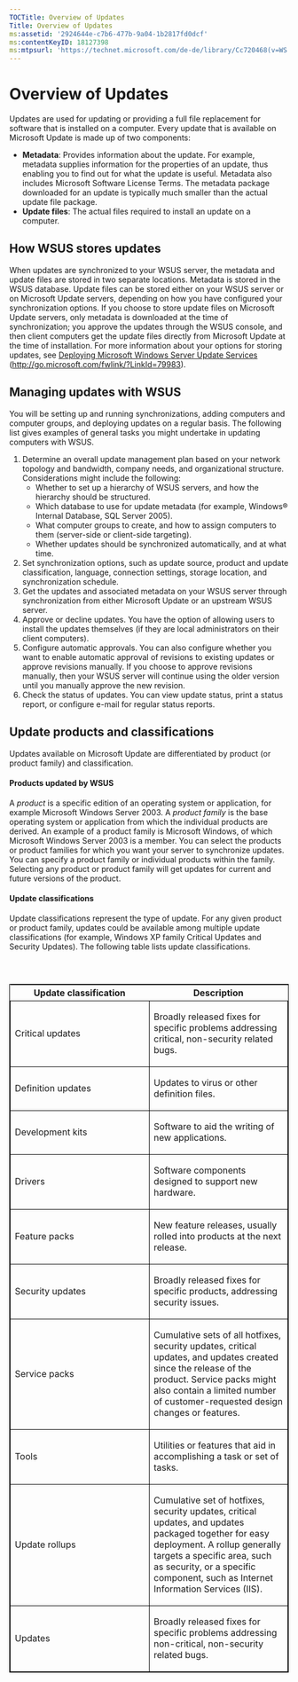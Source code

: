 ```yaml
---
TOCTitle: Overview of Updates
Title: Overview of Updates
ms:assetid: '2924644e-c7b6-477b-9a04-1b2817fd0dcf'
ms:contentKeyID: 18127398
ms:mtpsurl: 'https://technet.microsoft.com/de-de/library/Cc720468(v=WS.10)'
---
```


Overview of Updates
===================

Updates are used for updating or providing a full file replacement for software that is installed on a computer. Every update that is available on Microsoft Update is made up of two components:

-   **Metadata**: Provides information about the update. For example, metadata supplies information for the properties of an update, thus enabling you to find out for what the update is useful. Metadata also includes Microsoft Software License Terms. The metadata package downloaded for an update is typically much smaller than the actual update file package.
-   **Update files**: The actual files required to install an update on a computer.

How WSUS stores updates
-----------------------

When updates are synchronized to your WSUS server, the metadata and update files are stored in two separate locations. Metadata is stored in the WSUS database. Update files can be stored either on your WSUS server or on Microsoft Update servers, depending on how you have configured your synchronization options. If you choose to store update files on Microsoft Update servers, only metadata is downloaded at the time of synchronization; you approve the updates through the WSUS console, and then client computers get the update files directly from Microsoft Update at the time of installation. For more information about your options for storing updates, see [Deploying Microsoft Windows Server Update Services](http://go.microsoft.com/fwlink/?linkid=79983) (http://go.microsoft.com/fwlink/?LinkId=79983).

Managing updates with WSUS
--------------------------

You will be setting up and running synchronizations, adding computers and computer groups, and deploying updates on a regular basis. The following list gives examples of general tasks you might undertake in updating computers with WSUS.

1.  Determine an overall update management plan based on your network topology and bandwidth, company needs, and organizational structure. Considerations might include the following:
    -   Whether to set up a hierarchy of WSUS servers, and how the hierarchy should be structured.
    -   Which database to use for update metadata (for example, Windows® Internal Database, SQL Server 2005).
    -   What computer groups to create, and how to assign computers to them (server-side or client-side targeting).
    -   Whether updates should be synchronized automatically, and at what time.
2.  Set synchronization options, such as update source, product and update classification, language, connection settings, storage location, and synchronization schedule.
3.  Get the updates and associated metadata on your WSUS server through synchronization from either Microsoft Update or an upstream WSUS server.
4.  Approve or decline updates. You have the option of allowing users to install the updates themselves (if they are local administrators on their client computers).
5.  Configure automatic approvals. You can also configure whether you want to enable automatic approval of revisions to existing updates or approve revisions manually. If you choose to approve revisions manually, then your WSUS server will continue using the older version until you manually approve the new revision.
6.  Check the status of updates. You can view update status, print a status report, or configure e-mail for regular status reports.

Update products and classifications
-----------------------------------

Updates available on Microsoft Update are differentiated by product (or product family) and classification.

#### Products updated by WSUS

A *product* is a specific edition of an operating system or application, for example Microsoft Windows Server 2003. A *product family* is the base operating system or application from which the individual products are derived. An example of a product family is Microsoft Windows, of which Microsoft Windows Server 2003 is a member. You can select the products or product families for which you want your server to synchronize updates. You can specify a product family or individual products within the family. Selecting any product or product family will get updates for current and future versions of the product.

#### Update classifications

Update classifications represent the type of update. For any given product or product family, updates could be available among multiple update classifications (for example, Windows XP family Critical Updates and Security Updates). The following table lists update classifications.

###  

<p> </p>
<table style="border:1px solid black;">
<colgroup>
<col width="50%" />
<col width="50%" />
</colgroup>
<thead>
<tr class="header">
<th>Update classification</th>
<th>Description</th>
</tr>
</thead>
<tbody>
<tr class="odd">
<td style="border:1px solid black;"><p>Critical updates</p></td>
<td style="border:1px solid black;"><p>Broadly released fixes for specific problems addressing critical, non-security related bugs.</p></td>
</tr>
<tr class="even">
<td style="border:1px solid black;"><p>Definition updates</p></td>
<td style="border:1px solid black;"><p>Updates to virus or other definition files.</p></td>
</tr>
<tr class="odd">
<td style="border:1px solid black;"><p>Development kits</p></td>
<td style="border:1px solid black;"><p>Software to aid the writing of new applications.</p></td>
</tr>
<tr class="even">
<td style="border:1px solid black;"><p>Drivers</p></td>
<td style="border:1px solid black;"><p>Software components designed to support new hardware.</p></td>
</tr>
<tr class="odd">
<td style="border:1px solid black;"><p>Feature packs</p></td>
<td style="border:1px solid black;"><p>New feature releases, usually rolled into products at the next release.</p></td>
</tr>
<tr class="even">
<td style="border:1px solid black;"><p>Security updates</p></td>
<td style="border:1px solid black;"><p>Broadly released fixes for specific products, addressing security issues.</p></td>
</tr>
<tr class="odd">
<td style="border:1px solid black;"><p>Service packs</p></td>
<td style="border:1px solid black;"><p>Cumulative sets of all hotfixes, security updates, critical updates, and updates created since the release of the product. Service packs might also contain a limited number of customer-requested design changes or features.</p></td>
</tr>
<tr class="even">
<td style="border:1px solid black;"><p>Tools</p></td>
<td style="border:1px solid black;"><p>Utilities or features that aid in accomplishing a task or set of tasks.</p></td>
</tr>
<tr class="odd">
<td style="border:1px solid black;"><p>Update rollups</p></td>
<td style="border:1px solid black;"><p>Cumulative set of hotfixes, security updates, critical updates, and updates packaged together for easy deployment. A rollup generally targets a specific area, such as security, or a specific component, such as Internet Information Services (IIS).</p></td>
</tr>
<tr class="even">
<td style="border:1px solid black;"><p>Updates</p></td>
<td style="border:1px solid black;"><p>Broadly released fixes for specific problems addressing non-critical, non-security related bugs.</p></td>
</tr>
</tbody>
</table>
